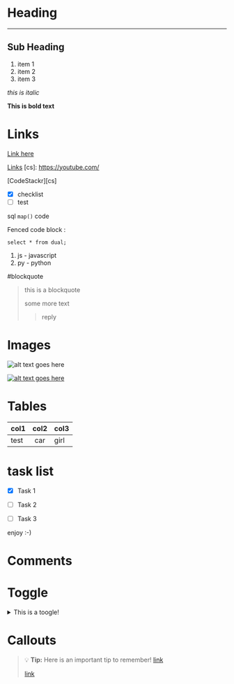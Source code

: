# Heading

---

## Sub Heading

1. item 1
2. item 2
3. item 3

*this is italic*

**This is bold text**

# Links
[Link here](http://dr.dk "hover over text")

[Links](#links)
[cs]: https://youtube.com/

[CodeStackr][cs]

-[x] checklist
-[ ] test

sql `map()` code

Fenced code block :
```
select * from dual;
```
1. js - javascript
2. py - python

#blockquote
> this is a blockquote
>
> some more text
>  >reply

# Images

![alt text goes here](/codecat.png)

[![alt text goes here](/codecat.png)](https://codecats.xyz)

# Tables

| col1 | col2 | col3 |
| :--- | :---: | :--- | 
| test | car | girl |

# task list
- [x] Task 1
- [ ] Task 2
- [ ] Task 3


enjoy :-)

# Comments
[This is a hidden comment.]: #

# Toggle
<details>
    <summary>This is a toogle!</summary>
    Content of toggle.
</details>

# Callouts

> :bulb: **Tip:** Here is an important tip to remember!
> [link](https://www.youtube.com/watch?v=ftOBvusMHjQ)
> 
> [link](https://https://github.com/codeSTACKr/markdown-crash-course "kursus materiale")
